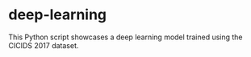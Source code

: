 # deep-learning
This Python script showcases a deep learning model trained using the CICIDS 2017 dataset.
